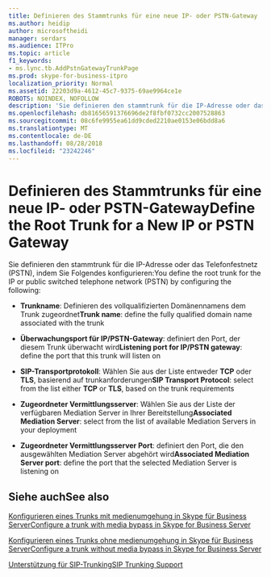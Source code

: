 ```yaml
---
title: Definieren des Stammtrunks für eine neue IP- oder PSTN-Gateway
ms.author: heidip
author: microsoftheidi
manager: serdars
ms.audience: ITPro
ms.topic: article
f1_keywords:
- ms.lync.tb.AddPstnGatewayTrunkPage
ms.prod: skype-for-business-itpro
localization_priority: Normal
ms.assetid: 22203d9a-4612-45c7-9375-69ae9964ce1e
ROBOTS: NOINDEX, NOFOLLOW
description: 'Sie definieren den stammtrunk für die IP-Adresse oder das Telefonfestnetz (PSTN), indem Sie Folgendes konfigurieren:'
ms.openlocfilehash: db81656591376696de2f8fbf0732cc2007528863
ms.sourcegitcommit: 08c6fe9955ea61dd9cded2210ae0153e06bdd8a6
ms.translationtype: MT
ms.contentlocale: de-DE
ms.lasthandoff: 08/28/2018
ms.locfileid: "23242246"
---
```

# <a name="define-the-root-trunk-for-a-new-ip-or-pstn-gateway"></a><span data-ttu-id="fcd8d-103">Definieren des Stammtrunks für eine neue IP- oder PSTN-Gateway</span><span class="sxs-lookup"><span data-stu-id="fcd8d-103">Define the Root Trunk for a New IP or PSTN Gateway</span></span>

<span data-ttu-id="fcd8d-104">Sie definieren den stammtrunk für die IP-Adresse oder das Telefonfestnetz (PSTN), indem Sie Folgendes konfigurieren:</span><span class="sxs-lookup"><span data-stu-id="fcd8d-104">You define the root trunk for the IP or public switched telephone network (PSTN) by configuring the following:</span></span>

- <span data-ttu-id="fcd8d-105">**Trunkname**: Definieren des vollqualifizierten Domänennamens dem Trunk zugeordnet</span><span class="sxs-lookup"><span data-stu-id="fcd8d-105">**Trunk name**: define the fully qualified domain name associated with the trunk</span></span>

- <span data-ttu-id="fcd8d-106">**Überwachungsport für IP/PSTN-Gateway**: definiert den Port, der diesem Trunk überwacht wird</span><span class="sxs-lookup"><span data-stu-id="fcd8d-106">**Listening port for IP/PSTN gateway**: define the port that this trunk will listen on</span></span>

- <span data-ttu-id="fcd8d-107">**SIP-Transportprotokoll**: Wählen Sie aus der Liste entweder **TCP** oder **TLS**, basierend auf trunkanforderungen</span><span class="sxs-lookup"><span data-stu-id="fcd8d-107">**SIP Transport Protocol**: select from the list either **TCP** or **TLS**, based on the trunk requirements</span></span>

- <span data-ttu-id="fcd8d-108">**Zugeordneter Vermittlungsserver**: Wählen Sie aus der Liste der verfügbaren Mediation Server in Ihrer Bereitstellung</span><span class="sxs-lookup"><span data-stu-id="fcd8d-108">**Associated Mediation Server**: select from the list of available Mediation Servers in your deployment</span></span>

- <span data-ttu-id="fcd8d-109">**Zugeordneter Vermittlungsserver Port**: definiert den Port, die den ausgewählten Mediation Server abgehört wird</span><span class="sxs-lookup"><span data-stu-id="fcd8d-109">**Associated Mediation Server port**: define the port that the selected Mediation Server is listening on</span></span>

## <a name="see-also"></a><span data-ttu-id="fcd8d-110">Siehe auch</span><span class="sxs-lookup"><span data-stu-id="fcd8d-110">See also</span></span>

[<span data-ttu-id="fcd8d-111">Konfigurieren eines Trunks mit medienumgehung in Skype für Business Server</span><span class="sxs-lookup"><span data-stu-id="fcd8d-111">Configure a trunk with media bypass in Skype for Business Server</span></span>](../../../deploy/deploy-enterprise-voice/configure-trunk-with-media-bypass.md)

[<span data-ttu-id="fcd8d-112">Konfigurieren eines Trunks ohne medienumgehung in Skype für Business Server</span><span class="sxs-lookup"><span data-stu-id="fcd8d-112">Configure a trunk without media bypass in Skype for Business Server</span></span>](../../../deploy/deploy-enterprise-voice/configure-trunk-without-media-bypass.md)

[<span data-ttu-id="fcd8d-113">Unterstützung für SIP-Trunking</span><span class="sxs-lookup"><span data-stu-id="fcd8d-113">SIP Trunking Support</span></span>](https://technet.microsoft.com/library/e3042831-e8d8-4ea2-baa2-1a697401ffa0.aspx)